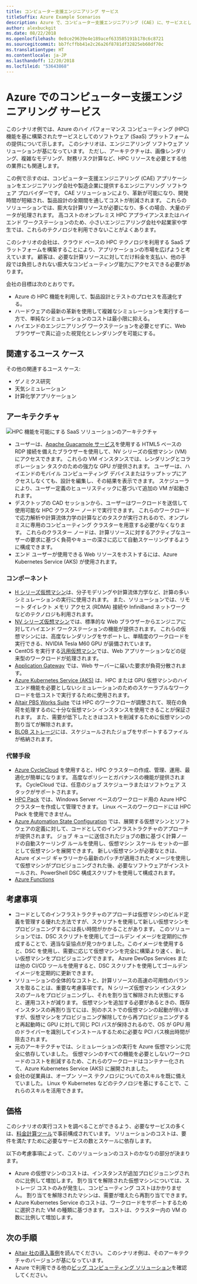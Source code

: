 ```yaml
---
title: コンピューター支援エンジニアリング サービス
titleSuffix: Azure Example Scenarios
description: Azure で、コンピューター支援エンジニアリング (CAE) に、サービスとしてのソフトウェア (SaaS) プラットフォームを提供します。
author: alexbuckgit
ms.date: 08/22/2018
ms.openlocfilehash: 0e8ce29639e4e189acef633585191b178c6c8721
ms.sourcegitcommit: bb7fcffbb41e2c26a26f8781df32825eb60df70c
ms.translationtype: HT
ms.contentlocale: ja-JP
ms.lasthandoff: 12/20/2018
ms.locfileid: "53643868"
---
```

# <a name="a-computer-aided-engineering-service-on-azure"></a>Azure でのコンピューター支援エンジニアリング サービス

このシナリオ例では、Azure のハイ パフォーマンス コンピューティング (HPC) 機能を基に構築されたサービスとしてのソフトウェア (SaaS) プラットフォームの提供について示します。 このシナリオは、エンジニアリング ソフトウェア ソリューションが基になっています。 ただし、アーキテクチャは、画像レンダリング、複雑なモデリング、財務リスク計算など、HPC リソースを必要とする他の業界にも関連します。

この例で示すのは、コンピューター支援エンジニアリング (CAE) アプリケーションをエンジニアリング会社や製造企業に提供するエンジニアリング ソフトウェア プロバイダーです。 CAE ソリューションにより、革新が可能になり、開発時間が短縮され、製品設計の全期間を通してコストが削減されます。 これらのソリューションでは、膨大な計算リソースが必要になり、多くの場合、大量のデータが処理されます。 高コストのオンプレミス HPC アプライアンスまたはハイエンド ワークステーションのため、小さいエンジニアリング会社や起業家や学生では、これらのテクノロジを利用できないことがよくあります。

このシナリオの会社は、クラウド ベースの HPC テクノロジを利用する SaaS プラットフォームを構築することにより、アプリケーションの市場を広げようと考えています。 顧客は、必要な計算リソースに対してだけ料金を支払い、他の手段では負担しきれない膨大なコンピューティング能力にアクセスできる必要があります。

会社の目標は次のとおりです。

- Azure の HPC 機能を利用して、製品設計とテストのプロセスを高速化する。
- ハードウェアの最新の革新を使用して複雑なシミュレーションを実行する一方で、単純なシミュレーションのコストは最小限に抑える。
- ハイエンドのエンジニアリング ワークステーションを必要とせずに、Web ブラウザーで真に迫った視覚化とレンダリングを可能にする。

## <a name="relevant-use-cases"></a>関連するユース ケース

その他の関連するユース ケース:

- ゲノミクス研究
- 天気シミュレーション
- 計算化学アプリケーション

## <a name="architecture"></a>アーキテクチャ

![HPC 機能を可能にする SaaS ソリューションのアーキテクチャ][architecture]

- ユーザーは、[Apache Guacamole サービス](https://guacamole.apache.org/)を使用する HTML5 ベースの RDP 接続を備えたブラウザーを使用して、NV シリーズの仮想マシン (VM) にアクセスできます。 これらの VM インスタンスでは、レンダリングとコラボレーション タスクのための強力な GPU が提供されます。 ユーザーは、ハイエンドのモバイル コンピューティング デバイスまたはラップトップにアクセスしなくても、設計を編集し、その結果を表示できます。 スケジューラにより、ユーザー定義のヒューリスティックに基づいて追加の VM が起動されます。
- デスクトップの CAD セッションから、ユーザーはワークロードを送信して使用可能な HPC クラスター ノードで実行できます。 これらのワークロードで応力解析や計算流体力学の計算などのタスクが実行されるので、オンプレミスに専用のコンピューティング クラスターを用意する必要がなくなります。 これらのクラスター ノードは、計算リソースに対するアクティブなユーザーの要求に基づく負荷やキューの深さに応じて自動スケーリングするように構成できます。
- エンド ユーザーが使用できる Web リソースをホストするには、Azure Kubernetes Service (AKS) が使用されます。

### <a name="components"></a>コンポーネント

- [H シリーズ仮想マシン](/azure/virtual-machines/linux/sizes-hpc)は、分子モデリングや計算流体力学など、計算の多いシミュレーションの実行に使用されます。 また、ソリューションでは、リモート ダイレクト メモリ アクセス (RDMA) 接続や InfiniBand ネットワークなどのテクノロジも利用されます。
- [NV シリーズ仮想マシン](/azure/virtual-machines/windows/sizes-gpu)では、標準的な Web ブラウザーからエンジニアに対してハイエンド ワークステーションの機能が提供されます。 これらの仮想マシンには、高度なレンダリングをサポートし、単精度のワークロードを実行できる、NVIDIA Tesla M60 GPU が装備されています。
- CentOS を実行する[汎用仮想マシン](/azure/virtual-machines/linux/sizes-general)では、Web アプリケーションなどの従来型のワークロードが処理されます。
- [Application Gateway](/azure/application-gateway/overview) では、Web サーバーに届いた要求が負荷分散されます。
- [Azure Kubernetes Service (AKS)](/azure/aks/intro-kubernetes) は、HPC または GPU 仮想マシンのハイエンド機能を必要としないシミュレーションのためのスケーラブルなワークロードを低コストで実行するために使用されます。
- [Altair PBS Works Suite](https://www.pbsworks.com/PBSProduct.aspx?n=PBS-Works-Suite&c=Overview-and-Capabilities) では HPC のワークフローが調整されて、現在の負荷を処理するのに十分な仮想マシン インスタンスを使用できることが保証されます。 また、需要が低下したときはコストを削減するために仮想マシンの割り当てが解除されます。
- [BLOB ストレージ](/azure/storage/blobs/storage-blobs-introduction)には、スケジュールされたジョブをサポートするファイルが格納されます。

### <a name="alternatives"></a>代替手段

- [Azure CycleCloud](/azure/cyclecloud/overview) を使用すると、HPC クラスターの作成、管理、運用、最適化が簡単になります。 高度なポリシーとガバナンスの機能が提供されます。 CycleCloud では、任意のジョブ スケジューラまたはソフトウェア スタックがサポートされます。
- [HPC Pack](/azure/virtual-machines/windows/hpcpack-cluster-options) では、Windows Server ベースのワークロード用の Azure HPC クラスターを作成して管理できます。 Linux ベースのワークロードには HPC Pack を使用できません。
- [Azure Automation State Configuration](/azure/automation/automation-dsc-overview) では、展開する仮想マシンとソフトウェアの定義に対して、コードとしてのインフラストラクチャのアプローチが提供されます。 ジョブ キューに送信されたジョブの数に基づく計算ノードの自動スケーリング ルールを使用し、仮想マシン スケール セットの一部として仮想マシンを展開できます。 新しい仮想マシンが必要なときは、Azure イメージ ギャラリーから最新のパッチが適用されたイメージを使用して仮想マシンがプロビジョニングされた後、必要なソフトウェアがインストールされ、PowerShell DSC 構成スクリプトを使用して構成されます。
- [Azure Functions](/azure/azure-functions/functions-overview)

## <a name="considerations"></a>考慮事項

- コードとしてのインフラストラクチャのアプローチは仮想マシンのビルド定義を管理する優れた方法ですが、スクリプトを使用して新しい仮想マシンをプロビジョニングするには長い時間がかかることがあります。 このソリューションでは、DSC スクリプトを使用してゴールデン イメージを定期的に作成することで、適当な妥協点が見つかりました。このイメージを使用すると、DSC を使用し、需要に応じて仮想マシンを完全に構築より速く、新しい仮想マシンをプロビジョニングできます。 Azure DevOps Services または他の CI/CD ツールを使用すると、DSC スクリプトを使用してゴールデン イメージを定期的に更新できます。
- ソリューションの全体的なコストと、計算リソースの高速の可用性のバランスを取ることは、重要な考慮事項です。 N シリーズ仮想マシン インスタンスのプールをプロビジョニングし、それを割り当て解除された状態にすると、運用コストが減ります。 仮想マシンを追加する必要があるときの、既存インスタンスの再割り当てには、別のホストでの仮想マシンの起動が伴いますが、仮想マシンをプロビジョニング解除してから再プロビジョニングすると再起動時に GPU に対して同じ PCI バスが保持されるので、OS が GPU 用のドライバーを識別してインストールするために必要な PCI バス検出時間が除去されます。
- 元のアーキテクチャでは、シミュレーションの実行を Azure 仮想マシンに完全に依存していました。 仮想マシンのすべての機能を必要としないワークロードのコストを削減するため、これらのワークロードはコンテナー化されて、Azure Kubernetes Service (AKS) に展開されました。
- 会社の従業員は、オープン ソース テクノロジについてのスキルを既に備えていました。 Linux や Kubernetes などのテクノロジを基にすることで、これらのスキルを活用できます。

## <a name="pricing"></a>価格

このシナリオの実行コストを調べることができるよう、必要なサービスの多くは、[料金計算ツール][calculator]で事前構成されています。 ソリューションのコストは、要件を満たすために必要なサービスの数とスケールに依存します。

以下の考慮事項によって、このソリューションのコストのかなりの部分が決まります。

- Azure の仮想マシンのコストは、インスタンスが追加プロビジョニングされのに比例して増加します。 割り当てを解除された仮想マシンについては、ストレージ コストのみが発生し、コンピューティング コストはかかりません。 割り当てを解除されたマシンは、需要が増えたら再割り当てできます。
- Azure Kubernetes Service のコストは、ワークロードをサポートするために選択された VM の種類に基づきます。 コストは、クラスター内の VM の数に比例して増加します。

## <a name="next-steps"></a>次の手順

- [Altair 社の導入事例][source-document]を読んでください。 このシナリオ例は、そのアーキテクチャのバージョンが基になっています。
- Azure で利用できる他の[ビッグ コンピューティング ソリューション](https://azure.microsoft.com/solutions/big-compute)を確認してください。

<!-- links -->
[architecture]: ./media/architecture-hpc-saas.png
[source-document]: https://customers.microsoft.com/story/altair-manufacturing-azure
[calculator]: https://azure.com/e/3cb9ccdc893f41ffbcdb00c328178ccf
